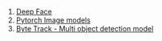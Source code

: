 1. [Deep Face](https://github.com/serengil/deepface)
2. [Pytorch Image models](https://github.com/rwightman/pytorch-image-models)
3. [Byte Track - Multi object detection model](https://github.com/ifzhang/ByteTrack)
